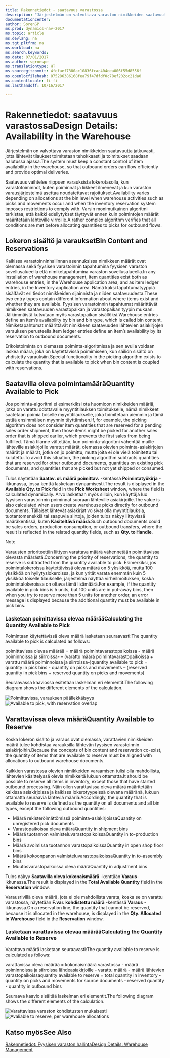 ```yaml
---
title: Rakennetiedot - saatavuus varastossa
description: "Järjestelmän on valvottava varaston nimikkeiden saatavuutta jatkuvasti, jotta lähtevät tilaukset toimitetaan tehokkaasti ja toimitukset saadaan halutussa ajassa."
documentationcenter: 
author: SorenGP
ms.prod: dynamics-nav-2017
ms.topic: article
ms.devlang: na
ms.tgt_pltfrm: na
ms.workload: na
ms.search.keywords: 
ms.date: 07/01/2017
ms.author: sgroespe
ms.translationtype: HT
ms.sourcegitcommit: 4fefaef7380ac10836fcac404eea006f55d8556f
ms.openlocfilehash: 875286386168fea79f47dfdf0c78ef202cc21da0
ms.contentlocale: fi-fi
ms.lasthandoff: 10/16/2017

---
```

# <a name="design-details-availability-in-the-warehouse"></a><span data-ttu-id="35f93-103">Rakennetiedot: saatavuus varastossa</span><span class="sxs-lookup"><span data-stu-id="35f93-103">Design Details: Availability in the Warehouse</span></span>
<span data-ttu-id="35f93-104">Järjestelmän on valvottava varaston nimikkeiden saatavuutta jatkuvasti, jotta lähtevät tilaukset toimitetaan tehokkaasti ja toimitukset saadaan halutussa ajassa.</span><span class="sxs-lookup"><span data-stu-id="35f93-104">The system must keep a constant control of item availability in the warehouse, so that outbound orders can flow efficiently and provide optimal deliveries.</span></span>  

 <span data-ttu-id="35f93-105">Saatavuus vaihtelee riippuen varauksista lokerotasolla, kun varastotoiminnot, kuten poiminnat ja liikkeet ilmenevät ja kun varaston varausjärjestelmä asettaa noudatettavat rajoitukset.</span><span class="sxs-lookup"><span data-stu-id="35f93-105">Availability varies depending on allocations at the bin level when warehouse activities such as picks and movements occur and when the inventory reservation system imposes restrictions to comply with.</span></span> <span data-ttu-id="35f93-106">Varsin monimutkainen algoritmi tarkistaa, että kaikki edellytykset täyttyvät ennen kuin poimintojen määrät määritetään lähteville virroille.</span><span class="sxs-lookup"><span data-stu-id="35f93-106">A rather complex algorithm verifies that all conditions are met before allocating quantities to picks for outbound flows.</span></span>  

## <a name="bin-content-and-reservations"></a><span data-ttu-id="35f93-107">Lokeron sisältö ja varaukset</span><span class="sxs-lookup"><span data-stu-id="35f93-107">Bin Content and Reservations</span></span>  
 <span data-ttu-id="35f93-108">Kaikissa varastoinninhallinnan asennuksissa nimikkeen määrät ovat olemassa sekä fyysisen varastoinnin tapahtumina fyysisen varaston sovellusalueella että nimiketapahtumina varaston sovellusalueella.</span><span class="sxs-lookup"><span data-stu-id="35f93-108">In any installation of warehouse management, item quantities exist both as warehouse entries, in the Warehouse application area, and as item ledger entries, in the Inventory application area.</span></span> <span data-ttu-id="35f93-109">Nämä kaksi tapahtumatyyppiä sisältävät eri tiedot nimikkeiden sijainnista ja niiden saatavuudesta.</span><span class="sxs-lookup"><span data-stu-id="35f93-109">These two entry types contain different information about where items exist and whether they are available.</span></span> <span data-ttu-id="35f93-110">Fyysisen varastoinnin tapahtumat määrittävät nimikkeen saatavuuden varastopaikan ja varastopaikan tyypin mukaan. Jälkimmäistä kutsutaan myös varastopaikan sisällöksi.</span><span class="sxs-lookup"><span data-stu-id="35f93-110">Warehouse entries define an item’s availability by bin and bin type, which is called bin content.</span></span> <span data-ttu-id="35f93-111">Nimiketapahtumat määrittävät nimikkeen saatavuuden lähtevien asiakirjojen varauksen perusteella.</span><span class="sxs-lookup"><span data-stu-id="35f93-111">Item ledger entries define an item’s availability by its reservation to outbound documents.</span></span>  

 <span data-ttu-id="35f93-112">Erikoistoiminta on olemassa poiminta-algoritmissa ja sen avulla voidaan laskea määrä, joka on käytettävissä poimimiseen, kun säiliön sisältö on yhdistetty varauksiin.</span><span class="sxs-lookup"><span data-stu-id="35f93-112">Special functionality in the picking algorithm exists to calculate the quantity that is available to pick when bin content is coupled with reservations.</span></span>  

## <a name="quantity-available-to-pick"></a><span data-ttu-id="35f93-113">Saatavilla oleva poimintamäärä</span><span class="sxs-lookup"><span data-stu-id="35f93-113">Quantity Available to Pick</span></span>  
 <span data-ttu-id="35f93-114">Jos poiminta-algoritmi ei esimerkiksi ota huomioon nimikkeiden määriä, jotka on varattu odottavalle myyntitilauksen toimitukselle, nämä nimikkeet saatetaan poimia toiselle myyntitilaukselle, joka toimitetaan aiemmin ja tämä estää ensimmäisen myynnin täyttämisen.</span><span class="sxs-lookup"><span data-stu-id="35f93-114">If, for example, the picking algorithm does not consider item quantities that are reserved for a pending sales order shipment, then those items might be picked for another sales order that is shipped earlier, which prevents the first sales from being fulfilled.</span></span> <span data-ttu-id="35f93-115">Tämä tilanne vältetään, kun poiminta-algoritmi vähentää muille lähteville asiakirjoille varatut määrät, olemassa olevien poiminta-asiakirjojen määrät ja määrät, jotka on jo poimittu, mutta joita ei ole vielä toimitettu tai kulutettu.</span><span class="sxs-lookup"><span data-stu-id="35f93-115">To avoid this situation, the picking algorithm subtracts quantities that are reserved for other outbound documents, quantities on existing pick documents, and quantities that are picked but not yet shipped or consumed.</span></span>  

 <span data-ttu-id="35f93-116">Tulos näytetään **Saatav. ol. määrä poimittav.** -kentässä **Poimintatyökirja** -ikkunassa, jossa kenttä lasketaan dynaamisesti.</span><span class="sxs-lookup"><span data-stu-id="35f93-116">The result is displayed in the **Available Qty. to Pick** field in the **Pick Worksheet** window, where the field is calculated dynamically.</span></span> <span data-ttu-id="35f93-117">Arvo lasketaan myös silloin, kun käyttäjä luo fyysisen varastoinnin poiminnat suoraan lähteville asiakirjoille.</span><span class="sxs-lookup"><span data-stu-id="35f93-117">The value is also calculated when users create warehouse picks directly for outbound documents.</span></span> <span data-ttu-id="35f93-118">Tällaiset lähtevät asiakirjat voisivat olla myyntitilauksia, tuotantomenekkiä tai saapuvia siirtoja, joiden tulos näkyy liittyvissä määräkentissä, kuten **Käsiteltävä määrä**.</span><span class="sxs-lookup"><span data-stu-id="35f93-118">Such outbound documents could be sales orders, production consumption, or outbound transfers, where the result is reflected in the related quantity fields, such as **Qty. to Handle**.</span></span>  

> [!NOTE]  
>  <span data-ttu-id="35f93-119">Varausten prioriteettiin liittyen varattava määrä vähennetään poimittavissa olevasta määrästä.</span><span class="sxs-lookup"><span data-stu-id="35f93-119">Concerning the priority of reservations, the quantity to reserve is subtracted from the quantity available to pick.</span></span> <span data-ttu-id="35f93-120">Esimerkiksi, jos poimintalokeroissa käytettävissä oleva määrä on 5 yksikköä, mutta 100 yksikköä on hyllytyslokeroissa, ja kun yrität varata enemmän kuin 5 yksikköä toiselle tilaukselle, järjestelmä näyttää virheilmoituksen, koska poimintalokeroissa on oltava tämä lisämäärä.</span><span class="sxs-lookup"><span data-stu-id="35f93-120">For example, if the quantity available in pick bins is 5 units, but 100 units are in put-away bins, then when you try to reserve more than 5 units for another order, an error message is displayed because the additional quantity must be available in pick bins.</span></span>  

### <a name="calculating-the-quantity-available-to-pick"></a><span data-ttu-id="35f93-121">Lasketaan poimittavissa olevaa määrää</span><span class="sxs-lookup"><span data-stu-id="35f93-121">Calculating the Quantity Available to Pick</span></span>  
 <span data-ttu-id="35f93-122">Poimintaan käytettävissä oleva määrä lasketaan seuraavasti:</span><span class="sxs-lookup"><span data-stu-id="35f93-122">The quantity available to pick is calculated as follows:</span></span>  

 <span data-ttu-id="35f93-123">poimittavissa olevaa määrää = määrä poimintavarastopaikoissa - määrä poiminnoissa ja siirroissa- – (varattu määrä poimintavarastopaikoissa + varattu määrä poiminnoissa ja siirroissa-)</span><span class="sxs-lookup"><span data-stu-id="35f93-123">quantity available to pick = quantity in pick bins - quantity on picks and movements – (reserved quantity in pick bins + reserved quantity on picks and movements)</span></span>  

 <span data-ttu-id="35f93-124">Seuraavassa kaaviossa esitetään laskelman eri elementit.</span><span class="sxs-lookup"><span data-stu-id="35f93-124">The following diagram shows the different elements of the calculation.</span></span>  

 <span data-ttu-id="35f93-125">![Poimittavissa, varauksen päällekkäisyys](media/design_details_warehouse_management_availability_2.png "design_details_warehouse_management_availability_2")</span><span class="sxs-lookup"><span data-stu-id="35f93-125">![Available to pick, with reservation overlap](media/design_details_warehouse_management_availability_2.png "design_details_warehouse_management_availability_2")</span></span>  

## <a name="quantity-available-to-reserve"></a><span data-ttu-id="35f93-126">Varattavissa oleva määrä</span><span class="sxs-lookup"><span data-stu-id="35f93-126">Quantity Available to Reserve</span></span>  
 <span data-ttu-id="35f93-127">Koska lokeron sisältö ja varaus ovat olemassa, varattavien nimikkeiden määrä tulee kohdistaa varauksilla lähtevän fyysisen varastoinnin asiakirjoihin.</span><span class="sxs-lookup"><span data-stu-id="35f93-127">Because the concepts of bin content and reservation co-exist, the quantity of items that are available to reserve must be aligned with allocations to outbound warehouse documents.</span></span>  

 <span data-ttu-id="35f93-128">Kaikkien varastossa olevien nimikkeiden varaamisen tulisi olla mahdollista, lähtevien käsittelyssä olevia nimikkeitä lukuun ottamatta.</span><span class="sxs-lookup"><span data-stu-id="35f93-128">It should be possible to reserve all items in inventory, except those that have started outbound processing.</span></span> <span data-ttu-id="35f93-129">Näin ollen varattavissa oleva määrä määritetään kaikissa asiakirjoissa ja kaikissa lokerotyypeissä olevana määränä, lukuun ottamatta seuraavia lähteviä määriä:</span><span class="sxs-lookup"><span data-stu-id="35f93-129">Accordingly, the quantity that is available to reserve is defined as the quantity on all documents and all bin types, except the following outbound quantities:</span></span>  

-   <span data-ttu-id="35f93-130">Määrä rekisteröimättömissä poiminta-asiakirjoissa</span><span class="sxs-lookup"><span data-stu-id="35f93-130">Quantity on unregistered pick documents</span></span>  
-   <span data-ttu-id="35f93-131">Varastopaikoissa oleva määrä</span><span class="sxs-lookup"><span data-stu-id="35f93-131">Quantity in shipment bins</span></span>  
-   <span data-ttu-id="35f93-132">Määrä tuotannon valmisteluvarastopaikoissa</span><span class="sxs-lookup"><span data-stu-id="35f93-132">Quantity in to-production bins</span></span>  
-   <span data-ttu-id="35f93-133">Määrä avoimissa tuotannon varastopaikoissa</span><span class="sxs-lookup"><span data-stu-id="35f93-133">Quantity in open shop floor bins</span></span>  
-   <span data-ttu-id="35f93-134">Määrä kokoonpanon valmisteluvarastopaikoissa</span><span class="sxs-lookup"><span data-stu-id="35f93-134">Quantity in to-assembly bins</span></span>  
-   <span data-ttu-id="35f93-135">Muutosvarastopaikoissa oleva määrä</span><span class="sxs-lookup"><span data-stu-id="35f93-135">Quantity in adjustment bins</span></span>  

 <span data-ttu-id="35f93-136">Tulos näkyy **Saatavilla oleva kokonaismäärä** -kenttään **Varaus**-ikkunassa.</span><span class="sxs-lookup"><span data-stu-id="35f93-136">The result is displayed in the **Total Available Quantity** field in the **Reservation** window.</span></span>  

 <span data-ttu-id="35f93-137">Varausrivillä oleva määrä, jota ei ole mahdollista varata, koska se on varattu varastossa, näytetään **F.var. kohdistettu määrä** -kentässä **Varaus** -ikkunassa.</span><span class="sxs-lookup"><span data-stu-id="35f93-137">On a reservation line, the quantity that cannot be reserved, because it is allocated in the warehouse, is displayed in the **Qty. Allocated in Warehouse** field in the **Reservation** window.</span></span>  

### <a name="calculating-the-quantity-available-to-reserve"></a><span data-ttu-id="35f93-138">Lasketaan varattavissa olevaa määrää</span><span class="sxs-lookup"><span data-stu-id="35f93-138">Calculating the Quantity Available to Reserve</span></span>  
 <span data-ttu-id="35f93-139">Varattava määrä lasketaan seuraavasti:</span><span class="sxs-lookup"><span data-stu-id="35f93-139">The quantity available to reserve is calculated as follows:</span></span>  

 <span data-ttu-id="35f93-140">varattavissa oleva määrää = kokonaismäärä varastossa - määrä poiminnoissa ja siirroissa lähdeasiakirjoille - varattu määrä - määrä lähtevien varastopaikoissa</span><span class="sxs-lookup"><span data-stu-id="35f93-140">quantity available to reserve = total quantity in inventory - quantity on picks and movements for source documents - reserved quantity - quantity in outbound bins</span></span>  

 <span data-ttu-id="35f93-141">Seuraava kaavio sisältää laskelman eri elementit.</span><span class="sxs-lookup"><span data-stu-id="35f93-141">The following diagram shows the different elements of the calculation.</span></span>  

 <span data-ttu-id="35f93-142">![Varattavissa varaston kohdistusten mukaisesti](media/design_details_warehouse_management_availability_3.png "design_details_warehouse_management_availability_3")</span><span class="sxs-lookup"><span data-stu-id="35f93-142">![Avaliable to reserve, per warehouse allocations](media/design_details_warehouse_management_availability_3.png "design_details_warehouse_management_availability_3")</span></span>  

## <a name="see-also"></a><span data-ttu-id="35f93-143">Katso myös</span><span class="sxs-lookup"><span data-stu-id="35f93-143">See Also</span></span>  
 [<span data-ttu-id="35f93-144">Rakennetiedot: Fyysisen varaston hallinta</span><span class="sxs-lookup"><span data-stu-id="35f93-144">Design Details: Warehouse Management</span></span>](design-details-warehouse-management.md)

